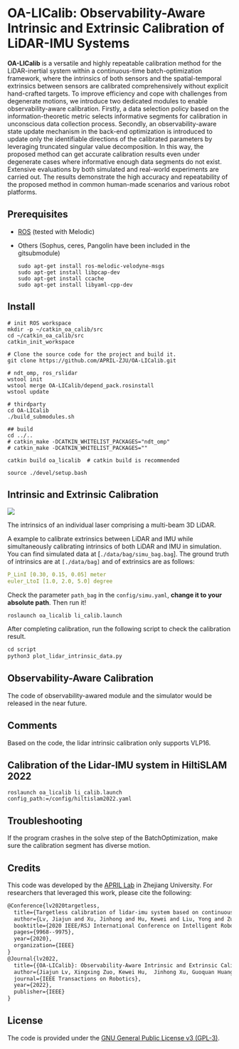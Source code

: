 # OA-LICalib: Observability-Aware Intrinsic and Extrinsic Calibration of LiDAR-IMU Systems

**OA-LICalib** is a versatile and highly repeatable calibration method for the LiDAR-inertial system within a continuous-time batch-optimization framework, where the intrinsics of both sensors and the spatial-temporal extrinsics between sensors are calibrated comprehensively without explicit hand-crafted targets. To improve efficiency and cope with challenges from degenerate motions, we introduce two dedicated modules to enable observability-aware calibration. Firstly, a data selection policy based on the information-theoretic metric selects informative segments for calibration in unconscious data collection process. Secondly, an observability-aware state update mechanism in the back-end optimization is introduced to update only the identifiable directions of the calibrated parameters by leveraging truncated singular value decomposition. In this way, the proposed method can get accurate calibration results even under degenerate cases where informative enough data segments do not exist. Extensive evaluations by both simulated and real-world experiments are carried out. The results demonstrate the high accuracy and repeatability of the proposed method in common human-made scenarios and various robot platforms.

## Prerequisites

- [ROS](http://wiki.ros.org/ROS/Installation) (tested with Melodic)

- Others (Sophus, ceres, Pangolin have been included in the gitsubmodule)

  ```shell
  sudo apt-get install ros-melodic-velodyne-msgs
  sudo apt-get install libpcap-dev
  sudo apt-get install ccache
  sudo apt-get install libyaml-cpp-dev 
  ```

## Install

```
# init ROS workspace
mkdir -p ~/catkin_oa_calib/src
cd ~/catkin_oa_calib/src
catkin_init_workspace

# Clone the source code for the project and build it. 
git clone https://github.com/APRIL-ZJU/OA-LICalib.git

# ndt_omp, ros_rslidar
wstool init
wstool merge OA-LICalib/depend_pack.rosinstall
wstool update

# thirdparty
cd OA-LICalib
./build_submodules.sh

## build
cd ../..
# catkin_make -DCATKIN_WHITELIST_PACKAGES="ndt_omp"
# catkin_make -DCATKIN_WHITELIST_PACKAGES=""

catkin build oa_licalib  # catkin build is recommended

source ./devel/setup.bash
```

## Intrinsic and Extrinsic Calibration

![](./data/lidar_intrinsic.png)

The intrinsics of an individual laser comprising a multi-beam 3D LiDAR.

A example to calibrate extrinsics between LiDAR and IMU while simultaneously calibrating intrinsics of both LiDAR and IMU in simulation. You can find simulated data at [`./data/bag/simu_bag.bag`]. 
The ground truth of intrinsics are at `[./data/bag]` and of extrinsics are as follows:

```yaml
P_LinI [0.30, 0.15, 0.05] meter
euler_LtoI [1.0, 2.0, 5.0] degree
```
Check the  parameter `path_bag` in the `config/simu.yaml`, **change it to your absolute path**. Then run it!

```shell
roslaunch oa_licalib li_calib.launch
```

After completing calibration, run the following script to check the calibration result.

```python
cd script
python3 plot_lidar_intrinsic_data.py
```

## Observability-Aware Calibration

The code of observability-awared module and the simulator would be released in the near future.

## Comments
Based on the code, the lidar intrinsic calibration only supports VLP16.

## Calibration of the Lidar-IMU system in HiltiSLAM 2022
```
roslaunch oa_licalib li_calib.launch config_path:=/config/hiltislam2022.yaml
```
## Troubleshooting
If the program crashes in the solve step of the BatchOptimization, make sure the calibration segment has diverse motion.

## Credits

This code was developed by the [APRIL Lab](https://april.zju.edu.cn/) in Zhejiang University. For researchers that leveraged this work, please cite the
following:

```txt
@Conference{lv2020targetless,
  title={Targetless calibration of lidar-imu system based on continuous-time batch estimation},
  author={Lv, Jiajun and Xu, Jinhong and Hu, Kewei and Liu, Yong and Zuo, Xingxing},
  booktitle={2020 IEEE/RSJ International Conference on Intelligent Robots and Systems (IROS)},
  pages={9968--9975},
  year={2020},
  organization={IEEE}
}
@Journal{lv2022,
  title={{OA-LICalib}: Observability-Aware Intrinsic and Extrinsic Calibration of LiDAR-IMU Systems},
  author={Jiajun Lv, Xingxing Zuo, Kewei Hu,  Jinhong Xu, Guoquan Huang, and Yong Liu},
  journal={IEEE Transactions on Robotics},
  year={2022},
  publisher={IEEE}
}
```

## License

The code is provided under the [GNU General Public License v3 (GPL-3)](https://www.gnu.org/licenses/gpl-3.0.txt).

